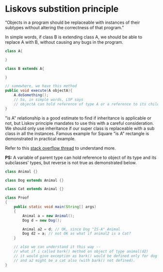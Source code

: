 # Liskovs substition principle

“Objects in a program should be replaceable with instances of their subtypes without altering the correctness of that program.”

In simple words, if class B is extending class A, we should be able to replace A with B, without causing any bugs in the program.

```java
class A{

}

class B extends A{

}

// somewhere, we have this method
public void execute(A objectA){
    A.doSomething();
    // So, in simple words, LSP says
    // objectA can hold reference of type A or a reference to its child B, doSomehing should behave same.
}

```

"is A" relationship is a good estimate to find if inheritance is applicable or not, but Liskov principle mandates to use this with a careful consideration. We should only use inheritance if our super class is replaceable with a sub class in all the instances. Famous example for Square "is A" rectangle is demonstrated in practical example.

Refer to this [stack overflow thread](https://stackoverflow.com/questions/56860/what-is-an-example-of-the-liskov-substitution-principle) to understand more.

**PS:** A variable of parent type can hold reference to object of its type and its subclasses' types, but reverse is not true as demonstrated below.

```java
class Animal {}

class Dog extends Animal {}

class Cat extends Animal {}

class Proof
{
    public static void main(String[] args)
    {
        Animal a = new Animal();
        Dog d = new Dog();

        Animal a2 = d; // OK, since Dog "IS-A" Animal
        Dog d2 = a; // not OK as what if animal2 is a Cat?
    }

    // also we can understand it this way --
    // what if i called bark() method on object of type animal(d2)
    // it would give exception as bark() would be defined only for dog
    // and a2 might be a cat also (with bark() not defined).
}
```
